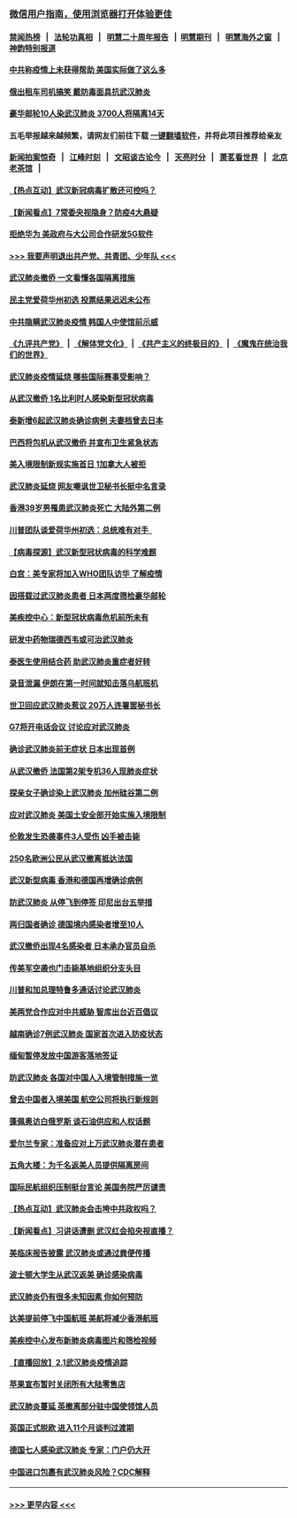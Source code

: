 ### [微信用户指南，使用浏览器打开体验更佳](https://github.com/gfw-breaker/banned-news1/blob/master/indexes/wechat-guide.md?t=0)
#### [禁闻热榜](热点新闻.md?t=0)  &nbsp;&nbsp;|&nbsp;&nbsp; [法轮功真相](https://github.com/gfw-breaker/truth/blob/master/README.md?t=0) &nbsp;&nbsp;|&nbsp;&nbsp; [明慧二十周年报告](https://github.com/gfw-breaker/mh-reports/blob/master/README.md?t=0) &nbsp;&nbsp;|&nbsp;&nbsp;[明慧期刊](https://github.com/gfw-breaker/mh-qikan) &nbsp;&nbsp;|&nbsp;&nbsp; [明慧海外之窗](https://github.com/gfw-breaker/mh-news/blob/master/README.md?t=0) &nbsp;&nbsp;|&nbsp;&nbsp; [神韵特别报道](https://github.com/gfw-breaker/mh-news/blob/master/shenyun.md?t=0)
#### [中共称疫情上未获得帮助 美国实际做了这么多](../pages/nsc418/n11846008.md?t=02051901) 
#### [俄出租车司机搞笑 戴防毒面具抗武汉肺炎](../pages/nsc418/n11845703.md?t=02051901) 
#### [豪华邮轮10人染武汉肺炎 3700人将隔离14天](../pages/nsc418/n11845543.md?t=02051901) 
#### 五毛举报越来越频繁，请网友们前往下载 [一键翻墙软件](https://github.com/gfw-breaker/ssr-accounts)，并将此项目推荐给亲友
#### [新闻拍案惊奇](https://github.com/gfw-breaker/banned-news1/blob/master/pages/link4.md) &nbsp;&nbsp;|&nbsp;&nbsp; [江峰时刻](https://github.com/gfw-breaker/banned-news1/blob/master/pages/link4.md) &nbsp;&nbsp;|&nbsp;&nbsp; [文昭谈古论今](https://github.com/gfw-breaker/banned-news1/blob/master/pages/link4.md) &nbsp;&nbsp;|&nbsp;&nbsp; [天亮时分](https://github.com/gfw-breaker/banned-news1/blob/master/pages/link4.md) &nbsp;&nbsp;|&nbsp;&nbsp; [萧茗看世界](https://github.com/gfw-breaker/banned-news1/blob/master/pages/link4.md) &nbsp;&nbsp;|&nbsp;&nbsp; [北京老茶馆](https://github.com/gfw-breaker/banned-news1/blob/master/pages/link4.md) &nbsp;&nbsp;|&nbsp;&nbsp; 
#### [【热点互动】武汉新冠病毒扩散还可控吗？](../pages/nsc418/n11844750.md?t=02051901) 
#### [【新闻看点】7常委央视隐身？防疫4大悬疑](../pages/nsc418/n11844611.md?t=02051901) 
#### [拒绝华为 美政府与大公司合作研发5G软件](../pages/nsc418/n11844625.md?t=02051901) 
#### [>>> 我要声明退出共产党、共青团、少年队 <<<](https://github.com/begood0513/goodnews/blob/master/quit/letter.md) 
#### [武汉肺炎撤侨 一文看懂各国隔离措施](../pages/nsc418/n11844216.md?t=02051901) 
#### [民主党爱荷华州初选 投票结果迟迟未公布](../pages/nsc418/n11844207.md?t=02051901) 
#### [中共隐瞒武汉肺炎疫情 韩国人中使馆前示威](../pages/nsc418/n11844084.md?t=02051901) 
#### [《九评共产党》](https://github.com/begood0513/9ping.md/blob/master/README.md) &nbsp;|&nbsp; [《解体党文化》](../../../../jtdwh.md/blob/master/README.md)  &nbsp;|&nbsp; [《共产主义的终极目的》](../../../../gczydzjmd.md/blob/master/README.md) &nbsp;|&nbsp; [《魔鬼在统治我们的世界》](../../../../mgztzwmdsj.md/blob/master/README.md) 
#### [武汉肺炎疫情延烧 哪些国际赛事受影响？](../pages/nsc418/n11843958.md?t=02051901) 
#### [从武汉撤侨 1名比利时人感染新型冠状病毒](../pages/nsc418/n11843977.md?t=02051901) 
#### [泰新增6起武汉肺炎确诊病例 夫妻档曾去日本](../pages/nsc418/n11843900.md?t=02051901) 
#### [巴西将包机从武汉撤侨 并宣布卫生紧急状态](../pages/nsc418/n11843418.md?t=02051901) 
#### [美入境限制新规实施首日 1加拿大人被拒](../pages/nsc418/n11843058.md?t=02051901) 
#### [武汉肺炎延烧 网友嘲讽世卫秘书长挺中名言录](../pages/nsc418/n11843056.md?t=02051901) 
#### [香港39岁男罹患武汉肺炎死亡 大陆外第二例](../pages/nsc418/n11843026.md?t=02051901) 
#### [川普团队谈爱荷华州初选：总统难有对手  ](../pages/nsc418/n11842867.md?t=02051901) 
#### [【病毒探源】武汉新型冠状病毒的科学难题](../pages/nsc418/n11842176.md?t=02051901) 
#### [白宫：美专家将加入WHO团队访华 了解疫情](../pages/nsc418/n11842198.md?t=02051901) 
#### [因搭载过武汉肺炎患者 日本两度筛检豪华邮轮](../pages/nsc418/n11842447.md?t=02051901) 
#### [美疾控中心：新型冠状病毒危机前所未有](../pages/nsc418/n11842406.md?t=02051901) 
#### [研发中药物瑞德西韦或可治武汉肺炎](../pages/nsc418/n11842100.md?t=02051901) 
#### [泰医生使用结合药 助武汉肺炎重症者好转](../pages/nsc418/n11842096.md?t=02051901) 
#### [录音泄漏 伊朗在第一时间就知击落乌航班机](../pages/nsc418/n11842002.md?t=02051901) 
#### [世卫回应武汉肺炎惹议 20万人连署罢秘书长](../pages/nsc418/n11841664.md?t=02051901) 
#### [G7将开电话会议 讨论应对武汉肺炎](../pages/nsc418/n11841658.md?t=02051901) 
#### [确诊武汉肺炎前无症状 日本出现首例](../pages/nsc418/n11841567.md?t=02051901) 
#### [从武汉撤侨 法国第2架专机36人现肺炎症状](../pages/nsc418/n11841382.md?t=02051901) 
#### [探亲女子确诊染上武汉肺炎 加州硅谷第二例](../pages/nsc418/n11839784.md?t=02051901) 
#### [应对武汉肺炎 美国土安全部开始实施入境限制](../pages/nsc418/n11839729.md?t=02051901) 
#### [伦敦发生恐袭事件3人受伤 凶手被击毙](../pages/nsc418/n11839442.md?t=02051901) 
#### [250名欧洲公民从武汉撤离抵达法国](../pages/nsc418/n11839438.md?t=02051901) 
#### [武汉新型病毒 香港和德国再增确诊病例](../pages/nsc418/n11839381.md?t=02051901) 
#### [防武汉肺炎 从停飞到停签 印尼出台五举措](../pages/nsc418/n11839282.md?t=02051901) 
#### [两归国者确诊 德国境内感染者增至10人](../pages/nsc418/n11839164.md?t=02051901) 
#### [武汉撤侨出现4名感染者 日本承办官员自杀](../pages/nsc418/n11839044.md?t=02051901) 
#### [传美军空袭也门击毙基地组织分支头目](../pages/nsc418/n11839210.md?t=02051901) 
#### [川普和加总理特鲁多通话讨论武汉肺炎](../pages/nsc418/n11839128.md?t=02051901) 
#### [美两党合作应对中共威胁 智库出台近百倡议](../pages/nsc418/n11838437.md?t=02051901) 
#### [越南确诊7例武汉肺炎 国家首次进入防疫状态](../pages/nsc418/n11838860.md?t=02051901) 
#### [缅甸暂停发放中国游客落地签证](../pages/nsc418/n11838730.md?t=02051901) 
#### [防武汉肺炎 各国对中国人入境管制措施一览](../pages/nsc418/n11838726.md?t=02051901) 
#### [曾去中国者入境美国 航空公司将执行新规则](../pages/nsc418/n11838375.md?t=02051901) 
#### [蓬佩奥访白俄罗斯 谈石油供应和人权话题](../pages/nsc418/n11838242.md?t=02051901) 
#### [爱尔兰专家：准备应对上万武汉肺炎潜在患者](../pages/nsc418/n11837978.md?t=02051901) 
#### [五角大楼：为千名返美人员提供隔离房间](../pages/nsc418/n11837831.md?t=02051901) 
#### [国际民航组织压制挺台言论 美国务院严厉谴责](../pages/nsc418/n11837791.md?t=02051901) 
#### [【热点互动】武汉肺炎会击垮中共政权吗？](../pages/nsc418/n11837779.md?t=02051901) 
#### [【新闻看点】习讲话遭删 武汉红会掐央视直播？](../pages/nsc418/n11837573.md?t=02051901) 
#### [美临床报告披露 武汉肺炎或通过粪便传播](../pages/nsc418/n11837626.md?t=02051901) 
#### [波士顿大学生从武汉返美 确诊感染病毒](../pages/nsc418/n11837580.md?t=02051901) 
#### [武汉肺炎仍有很多未知因素 你如何预防](../pages/nsc418/n11837666.md?t=02051901) 
#### [达美提前停飞中国航班 美航将减少香港航班](../pages/nsc418/n11837649.md?t=02051901) 
#### [美疾控中心发布新肺炎病毒图片和筛检视频](../pages/nsc418/n11837491.md?t=02051901) 
#### [【直播回放】2.1武汉肺炎疫情追踪](../pages/nsc418/n11837232.md?t=02051901) 
#### [苹果宣布暂时关闭所有大陆零售店](../pages/nsc418/n11837097.md?t=02051901) 
#### [武汉肺炎蔓延 英撤离部分驻中国使领馆人员](../pages/nsc418/n11837061.md?t=02051901) 
#### [英国正式脱欧 进入11个月谈判过渡期](../pages/nsc418/n11836911.md?t=02051901) 
#### [德国七人感染武汉肺炎 专家：门户仍大开](../pages/nsc418/n11836344.md?t=02051901) 
#### [中国进口包裹有武汉肺炎风险？CDC解释](../pages/nsc418/n11836321.md?t=02051901) 

----
#### [ >>> 更早内容 <<< ](../indexes/nsc418-earlier.md)
